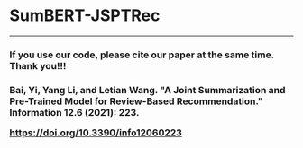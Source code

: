 # SumBERT-JSPTRec

<hr>
<h3>
If you use our code, please cite our paper at the same time. Thank you!!! 
</h3>
<h3>
Bai, Yi, Yang Li, and Letian Wang. "A Joint Summarization and Pre-Trained Model for Review-Based Recommendation." Information 12.6 (2021): 223.

https://doi.org/10.3390/info12060223

</h3>
